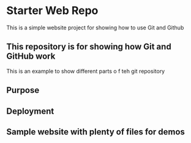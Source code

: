 # Starter Web Repo


This is a simple website project for showing how to use Git and Github
## This repository is for showing how Git and GitHub work


This is an example to show different parts o f teh git repository
## Purpose 


## Deployment
## Sample website with plenty of files for demos
